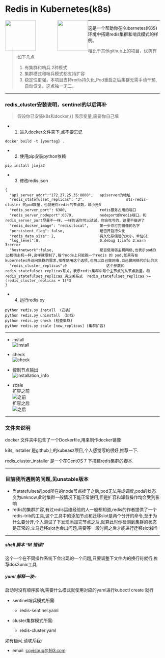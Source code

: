 # Redis in Kubernetes(k8s)


<img src="https://github.com/marscqy/redis-in-k8s/blob/master/images/k8s-logo.png" width="100px" style="float:left" /><img src="https://github.com/marscqy/redis-in-k8s/blob/master/images/redis-logo.jpg" width="100px" style="margin-left:70px;float:left"/>

-----

这是一个帮助你在Kubernetes(K8S)环境中搭建redis集群和哨兵模式的样例。

> 相比于其他github上的项目，优势有如下几点
> 1. 有集群和哨兵 2种模式  
> 2. 集群模式和哨兵模式都支持扩容  
> 3. 稳定性更强，本项目支持redis持久化,Pod重启之后集群无需手动干预,自动恢复。这点独一无二。

-----

### redis_cluster安装说明，sentinel的以后再补

>假设你已安装k8s和docker,{} 表示变量,需要你自己填

- 1. 进入docker文件夹下,点不要忘记
```
docker build -t {yourtag} .  
```

- 2. 使用pip安装python依赖
```
pip install jinja2
```

- 3. 修改redis.json
```
{
  "api_server_addr":"172.27.25.35:8080",   apiserver的地址
  "redis_statefulset_replicas": "3",                   sts-redis-cluster 的pod数量，也就是你redis的节点数，最小是3
  "redis_server_port": 6380,               redis服务占用的端口
  "redis_server_nodeport":6379,            nodeport的redis端口，和redis_server_port尽量不一样，一样的话你可以试试，你会吃亏的，这里不细讲了
  "redis_docker_image": "redis:local",     第一步你打完镜像的名字
  "persistent_flag": false,                是否开启持久化
  "redis_data_size": 2,                    持久化存储卷的大小，单位Gi
  "log_level":0,                           0:debug 1:info 2:warn 3:error
  "hostnetwork":false,                     是否使用宿主机网络,也表示pod的ip和宿主机一样,这样就限制了,每个node上只能跑一个redis 的 pod,如果有在kubernetes外访问集群的需求,推荐使用这个选项,也可以自己做网络,自己做网络代价比价大
  "redis_cluster_replicas":0                  这个参数和redis_statefulset_replicas有关，表示redis集群中每个主节点的从节点数量，和redis_statefulset_replicas 满足关系式  redis_statefulset_replicas >= (redis_cluster_replicas + 1)*3
}

```

- 4. 运行redis.py
```
python redis.py install （安装）
python redis.py uninstall （卸载）
python redis.py check (检查集群)
python redis.py scale [new_replicas] (集群扩容)

```


-----

- install  
![install](https://raw.githubusercontent.com/marscqy/redis-in-k8s/master/images/install.jpg)

- check  
![check](https://raw.githubusercontent.com/marscqy/redis-in-k8s/master/images/check.jpg)

- 控制节点输出  
![installation_info](https://raw.githubusercontent.com/marscqy/redis-in-k8s/master/images/install_info.jpg)

- scale  
扩容之前  
![之前](https://raw.githubusercontent.com/marscqy/redis-in-k8s/master/images/pre_scale.jpg)  
扩容之后  
![之后](https://raw.githubusercontent.com/marscqy/redis-in-k8s/master/images/after_sacle.jpg)

-----
### 文件夹说明

docker 文件夹中包含了一个Dockerfile,用来制作docker镜像

k8s_installer 是github上的kubeasz项目,个人感觉写的很好,推荐一下.

redis_cluster_installer 是一个在CentOS 7 下搭建redis集群的脚本.


-----

### 目前我所遇到的问题,见unstable版本

- 当statefulset的pod所在的node节点挂了之后,pod无法完成调度,pod的状态变为unknow,此时集群一般情况下能正常使用,但是扩容和卸载操作均会受到影响
- redis的集群扩容,有过redis运维经验的人一般都知道,redis的作者提供了一个redis-trib的工具,这个工具中的添加节点和迁移slot是两个分开的命令,至于为什么要分开,个人测试了下发现添加完节点之后,就算此时你检测到集群的状态是正常的,立马迁移slot也会出问题,需要等一段时间之后才能进行迁移slot操作

-----

#####  shell 脚本 ^M 错误?
这个一个在不同操作系统下会出现的一个问题,只要调整下文件内的换行符就行,推荐dos2unix工具


#####  yaml 解释一波~

启动时没有顺序影响,需要什么模式就使用对应的yaml进行kubectl create 就行  

- sentinel哨兵模式所需: 
    - redis-sentinel.yaml

- cluster集群模式所需:
    - redis-cluster.yaml


如有疑问,请联系我:  
- email: cqyisbug@163.com  
